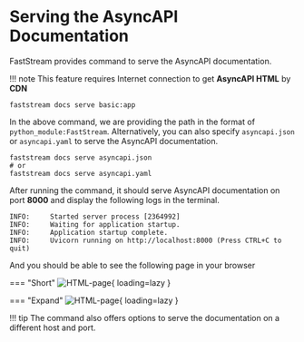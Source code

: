 # Serving the AsyncAPI Documentation

FastStream provides command to serve the AsyncAPI documentation.

!!! note
    This feature requires Internet connection to get **AsyncAPI HTML** by **CDN**

``` shell
faststream docs serve basic:app
```

In the above command, we are providing the path in the format of `python_module:FastStream`. Alternatively, you can also specify `asyncapi.json` or `asyncapi.yaml` to serve the AsyncAPI documentation.

``` shell
faststream docs serve asyncapi.json
# or
faststream docs serve asyncapi.yaml
```

After running the command, it should serve AsyncAPI documentation on port **8000** and display the following logs in the terminal.

``` shell
INFO:     Started server process [2364992]
INFO:     Waiting for application startup.
INFO:     Application startup complete.
INFO:     Uvicorn running on http://localhost:8000 (Press CTRL+C to quit)
```

And you should be able to see the following page in your browser

=== "Short"
    ![HTML-page](/assets/img/AsyncAPI-basic-html-short.png){ loading=lazy }

=== "Expand"
    ![HTML-page](/assets/img/AsyncAPI-basic-html-full.png){ loading=lazy }

!!! tip
    The command also offers options to serve the documentation on a different host and port.
